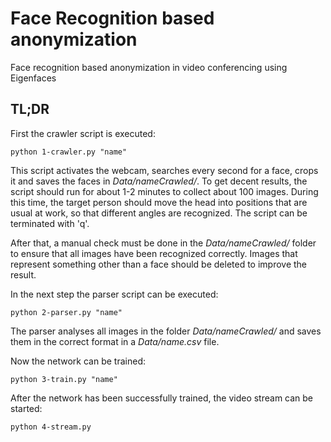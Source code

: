 # Face Recognition based anonymization
Face recognition based anonymization in video conferencing using Eigenfaces

## TL;DR
First the crawler script is executed:

`python 1-crawler.py "name"`

This script activates the webcam, searches every second for a face, crops it and saves the faces in *Data/nameCrawled/*. To get decent results, the script should run for about 1-2 minutes to collect about 100 images. During this time, the target person should move the head into positions that are usual at work, so that different angles are recognized. The script can be terminated with 'q'.

After that, a manual check must be done in the *Data/nameCrawled/* folder to ensure that all images have been recognized correctly. Images that represent something other than a face should be deleted to improve the result.

In the next step the parser script can be executed:

`python 2-parser.py "name"`

The parser analyses all images in the folder *Data/nameCrawled/* and saves them in the correct format in a *Data/name.csv* file.

Now the network can be trained:

`python 3-train.py "name"`

After the network has been successfully trained, the video stream can be started:

`python 4-stream.py`
